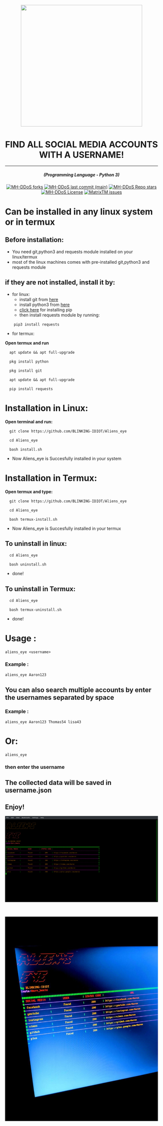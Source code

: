 <p align="center" ><img src="https://raw.githubusercontent.com/BLINKING-IDIOT/test/main/logo.png" data-canonical-src="https://raw.githubusercontent.com/BLINKING-IDIOT/test/main/logo.png" width="400" height="400" /></p>
<h1 align="center">FIND ALL SOCIAL MEDIA ACCOUNTS WITH A USERNAME!</h1>
<hr>
<em><h5 align="center">(Programming Language - Python 3)</h5></em>
<p align="center">
<a href="#"><img alt="MH-DDoS forks" src="https://img.shields.io/github/forks/BLINKING-IDIOT/Aliens_eye?style=for-the-badge"></a>
<a href="#"><img alt="MH-DDoS last commit (main)" src="https://img.shields.io/github/last-commit/BLINKING-IDIOT/Aliens_eye/main?color=green&style=for-the-badge"></a>
<a href="#"><img alt="MH-DDoS Repo stars" src="https://img.shields.io/github/stars/BLINKING-IDIOT/Aliens_eye?style=for-the-badge&color=red"></a>
<a href="#"><img alt="MH-DDoS License" src="https://img.shields.io/github/license/BLINKING-IDIOT/Aliens_eye?color=orange&style=for-the-badge"></a>
<a href="https://github.com/BLINKING-IDIOT/Aliens_eye/issues"><img alt="MatrixTM issues" src="https://img.shields.io/github/issues/BLINKING-IDIOT/Aliens_eye?color=purple&style=for-the-badge"></a>
</p>

# Can be installed in any linux system or in termux

## Before installation:
* You need git,python3 and requests module installed on your linux/termux
* most of the linux machines comes with pre-installed git,python3 and requests module 
## if they are not installed, install it by:
* for linux:
    - install git from [here](https://linuxhint.com/install-use-git-linux/) 
    - install python3 from [here](https://www.python.org/downloads/) 
    - [click here](https://www.tecmint.com/install-pip-in-linux/) for installing pip 
    - then install requests module by running:
```shell script
    pip3 install requests
```
* for termux:

**Open termux and run**
```shell script
  apt update && apt full-upgrade
```
```shell script
  pkg install python
```
```shell script
  pkg install git
```
```shell script
  apt update && apt full-upgrade
```
```shell script
  pip install requests
```
# Installation in Linux:
**Open terminal and run:**
```shell script
  git clone https://github.com/BLINKING-IDIOT/Aliens_eye
```
```shell script
  cd Aliens_eye
```
```shell script
  bash install.sh
```
* Now Aliens_eye is Succesfully installed in your system
# Installation in Termux:
**Open termux and type:**
```shell script
  git clone https://github.com/BLINKING-IDIOT/Aliens_eye
```
```shell script
  cd Aliens_eye
```
```shell script
  bash termux-install.sh
```
* Now Aliens_eye is Succesfully installed in your termux
## To uninstall in linux:
```shell script
  cd Aliens_eye
```
```shell script
  bash uninstall.sh
```
* done!
## To uninstall in Termux:
```shell script
  cd Aliens_eye
```
```shell script
  bash termux-uninstall.sh
```
* done!
# Usage :
```shell script
aliens_eye <username>
```
### Example :
```shell script
aliens_eye Aaron123
```
## You can also search multiple accounts by enter the usernames separated by space
### Example :
```shell script
aliens_eye Aaron123 Thomas54 lisa43
```
# Or:
```shell script
aliens_eye
```
### then enter the username
## The collected data will be saved in username.json
## Enjoy!
<p><img aling="center"src="https://raw.githubusercontent.com/BLINKING-IDIOT/Aliens_eye/main/photos/photo3.png"/></p>
<br>
<p><img aling="center"src="https://raw.githubusercontent.com/BLINKING-IDIOT/Aliens_eye/main/photos/photo2.png"/></p>
